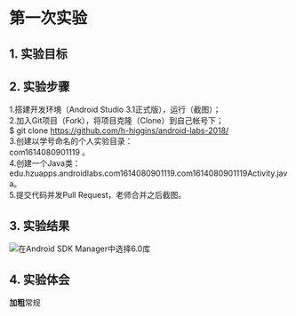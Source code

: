 # 第一次实验 

## 1. 实验目标

## 2. 实验步骤
  
1.搭建开发环境（Android Studio 3.1正式版），运行（截图）；  
2.加入Git项目（Fork），将项目克隆（Clone）到自己帐号下；  
$ git clone https://github.com/h-higgins/android-labs-2018/  
3.创建以学号命名的个人实验目录：  
com1614080901119 。  
4.创建一个Java类：edu.hzuapps.androidlabs.com1614080901119.com1614080901119Activity.java。  
5.提交代码并发Pull Request，老师合并之后截图。  
  
## 3. 实验结果
  
  ![在Android SDK Manager中选择6.0库](https://github.com/h-higgins/android-labs-2018/blob/master/com1614080901119/jietu.png"配置教育网下载代理")

## 4. 实验体会

**加粗**常规
